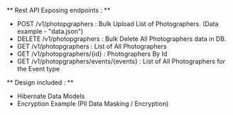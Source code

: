 ** Rest API Exposing endpoints : **
- POST /v1/photopgraphers : Bulk Upload List of Photographers. (Data example - "data.json")
- DELETE /v1/photopgraphers : Bulk Delete All Photographers data in DB.
- GET /v1/photopgraphers : List of All Photographers
- GET /v1/photopgraphers/{id} : Photographers By Id
- GET /v1/photopgraphers/events/{events} : List of All Photographers for the Event type


** Design included : **
- Hibernate Data Models
- Encryption Example (PII Data Masking / Encryption)

